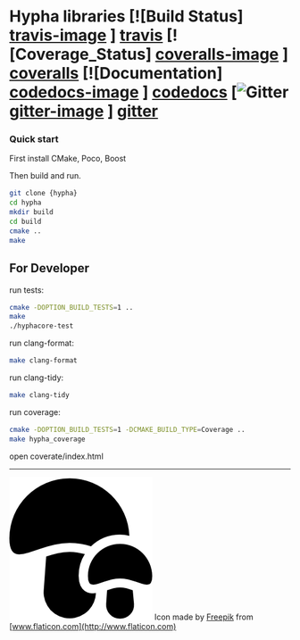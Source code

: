 # Hypha libraries [![Build Status] [travis-image] ] [travis] [![Coverage_Status] [coveralls-image] ] [coveralls]  [![Documentation] [codedocs-image] ] [codedocs] [![Gitter] [gitter-image] ] [gitter]

[travis-image]: https://travis-ci.org/hyphaproject/hypha.png?branch=master
[travis]: http://travis-ci.org/hyphaproject/hypha

[coveralls-image]: https://img.shields.io/coveralls/hyphaproject/hypha.svg?label=Coverage
[coveralls]: https://coveralls.io/github/hyphaproject/hypha

[codedocs-image]: https://codedocs.xyz/hyphaproject/hypha.svg
[codedocs]: https://codedocs.xyz/hyphaproject/hypha

[gitter-image]: https://badges.gitter.im/Join%20Chat.svg
[gitter]: https://gitter.im/hyphaproject/public

### Quick start

First install CMake, Poco, Boost

Then build and run.

```sh
git clone {hypha}
cd hypha
mkdir build
cd build
cmake ..
make
```

## For Developer

run tests:
```sh
cmake -DOPTION_BUILD_TESTS=1 ..
make
./hyphacore-test
```

run clang-format:
```sh
make clang-format
```

run clang-tidy:
```sh
make clang-tidy
```

run coverage:
```sh
cmake -DOPTION_BUILD_TESTS=1 -DCMAKE_BUILD_TYPE=Coverage ..
make hypha_coverage
```

open coverate/index.html

-------------------------------
![Logo](/deploy/images/logo.png) Icon made by [Freepik](http://www.freepik.com) from [www.flaticon.com](http://www.flaticon.com)
